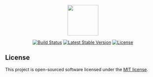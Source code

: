 



<center>
           <center> <img src="https://i.ibb.co/Wft7pPt/doctor-dribbble.png" width="100" height="100"></center>
    <p align="center">

<a href="https://travis-ci.org/laravel/framework"><img src="https://travis-ci.org/laravel/framework.svg" alt="Build Status"></a>
<a href="https://packagist.org/packages/laravel/framework"><img src="https://poser.pugx.org/laravel/framework/v/stable.svg" alt="Latest Stable Version"></a>
<a href="https://packagist.org/packages/laravel/framework"><img src="https://poser.pugx.org/laravel/framework/license.svg" alt="License"></a>
    </p>
</center>


## License

This project is open-sourced software licensed under the [MIT license](https://opensource.org/licenses/MIT).
